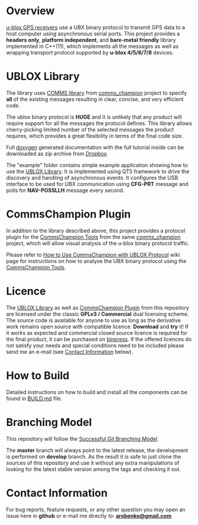 # Overview
[u-blox GPS receivers](https://www.u-blox.com/en/position-time)
use a UBX binary protocol to transmit GPS data to a host computer using
asynchronous serial ports. This project provides a **headers only**, **platform independent**,
and **bare-metal friendly** library implemented in C++(11), which implements all 
the messages as well as wrapping 
transport protocol supported by **u-blox 4/5/6/7/8** devices.

# UBLOX Library
The library uses [COMMS library](https://github.com/arobenko/comms_champion#comms-library)
from [comms_champion](https://github.com/arobenko/comms_champion) project 
to specify **all** of the existing messages resulting in clear, concise,
and very efficient code.

The ublox binary protocol is **HUGE** and it is unlikely that any product
will require support for all the messages the protocol defines. This library
allows cherry-picking limited number of the selected messages the product requires,
which provides a great flexibility in terms of the final code size.

Full [doxygen](www.doxygen.org) generated documentation with the full tutorial inside can be
downloaded as zip archive from [Dropbox](https://www.dropbox.com/s/6hl6nyqjnjhh5bo/doc_ublox_v0.8.zip?dl=1).

The "example" folder contains simple example application showing how to use the [UBLOX Library](#ublox-library). 
It is implemented using QT5 framework to drive the discovery 
and handling of asynchronous events. It configures the USB interface to be used
for UBX communication using **CFG-PRT** message and polls for **NAV-POSSLLH** 
message every second.

# CommsChampion Plugin
In addition to the library described above, this project provides a protocol
plugin for the [CommsChampion Tools](https://github.com/arobenko/comms_champion#commschampion-tools)
from the same [comms_champion](https://github.com/arobenko/comms_champion) project,
which will allow visual analysis of the u-blox binary protocol traffic.

Please refer to 
[How to Use CommsChampion with UBLOX Protocol](https://github.com/arobenko/ublox/wiki/How-to-Use-CommsChampion-with-UBLOX-Protocol) 
wiki page for instructions on how to analyse the UBX binary protocol using the
[CommsChampion Tools](https://github.com/arobenko/comms_champion#commschampion-tools).

# Licence
The [UBLOX Library](#ublox-library) as well as [CommsChampion Plugin](#commschampion-plugin) 
from this repository are licensed under
the classic **GPLv3 / Commercial** dual licensing scheme. The
source code is available for anyone to use as long as the derivative work
remains open source with compatible licence. **Download** and **try** it! If it works
as expected and commercial closed source licence is required for the final
product, it can be purchased on [binpress](http://arobenko.binpress.com/product/ublox-protocol-library/4579).
If the offered licences do not satisfy your needs and special conditions need to be
included please send me an e-mail (see [Contact Information](#contact-information) below).

# How to Build
Detailed instructions on how to build and install all the components can be
found in [BUILD.md](BUILD.md) file.

# Branching Model
This repository will follow the 
[Successful Git Branching Model](http://nvie.com/posts/a-successful-git-branching-model/).

The **master** branch will always point to the latest release, the
development is performed on **develop** branch. As the result it is safe
to just clone the sources of this repository and use it without
any extra manipulations of looking for the latest stable version among the tags and
checking it out.

# Contact Information
For bug reports, feature requests, or any other question you may open an issue
here in **github** or e-mail me directly to: **arobenko@gmail.com**

